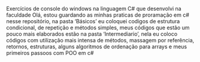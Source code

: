  Exercícios de console do windows na linguagem C# que desenvolvi na faculdade Olá, estou guardando as minhas praticas de proramação em c# nesse repositório, na pasta ‘Básicos’ eu coloquei codigos de estrutura condicional, de repetição e métodos simples, meus códigos que estão um pouco mais elaborados estão na pasta ‘Intermediario’, nela eu coloco códigos com utilização mais intensa de métodos, massagem por referência, retornos, estruturas, alguns algoritmos de ordenação para arrays e meus primeiros passoos com POO em c# 
